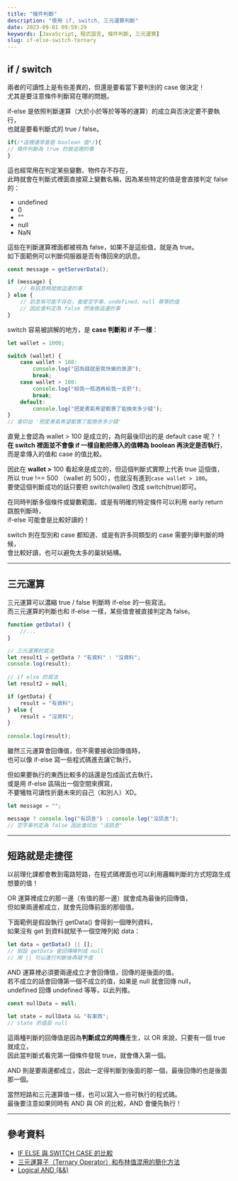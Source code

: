 ```yaml
---
title: "條件判斷"
description: "使用 if, switch, 三元運算判斷"
date: 2023-09-01 09:59:29
keywords: [JavaScript, 程式語言, 條件判斷, 三元運算]
slug: if-else-switch-ternary
---
```


## if / switch

兩者的可讀性上是有些差異的，但還是要看當下要判別的 case 做決定！  
尤其是要注意條件判斷寫在哪的問題。  

if-else 是依照判斷運算（大於小於等於等等的運算）的成立與否決定要不要執行，  
也就是要看判斷式的 true / false。  

```js
if(/*這裡通常會是 boolean 值*/){
// 條件判斷為 true 的做這裡的事
}
```

這也經常用在判定某些變數、物件存不存在，  
此時就會在判斷式裡面直接寫上變數名稱，因為某些特定的值是會直接判定 false 的：  

- undefined
- 0
- ""
- null
- NaN

這些在判斷運算裡面都被視為 false，如果不是這些值，就是為 true。  
如下面範例可以判斷伺服器是否有傳回來的訊息。  

```js
const message = getServerData();

if (message) {
	// 有訊息時就做這邊的事
} else {
	// 訊息有可能不存在，會是空字串、undefined、null 等等的值
	// 因此會判定為 false 然後做這邊的事
}
```

switch 容易被誤解的地方，是 **case 判斷和 if 不一樣**：

```js
let wallet = 1000;

switch (wallet) {
	case wallet > 100:
		console.log("因為錢就是我快樂的泉源");
		break;
	case wallet > 100:
		console.log("給我一瓶酒再給我一支菸");
		break;
	default:
		console.log("把愛勇氣希望都賣了能換來多少錢");
}
// 會印出 '把愛勇氣希望都賣了能換來多少錢'
```

直覺上會認為 wallet > 100 是成立的，為何最後印出的是 default case 呢？！  
**在 switch 裡面並不會像 if 一樣自動把傳入的值轉為 boolean 再決定是否執行**，  
而是拿傳入的值和 case 的值比較。  

因此在 **wallet >** 100 看起來是成立的，但這個判斷式實際上代表 true 這個值，  
所以 true !== 500 （wallet 的 500），也就沒有進到`case wallet > 100`。  
要使這個判斷成功的話只要把 switch(wallet) 改成 switch(true)即可。  

在同時判斷多個條件或變數範圍，或是有明確的特定條件可以利用 early return 跳脫判斷時，  
if-else 可能會是比較好讀的！  

switch 則在型別和 case 都知道、或是有許多同類型的 case 需要列舉判斷的時候，  
會比較好讀，也可以避免太多的巢狀結構。  

---
## 三元運算
  
三元運算可以濃縮 true / false 判斷時 if-else 的一些寫法。  
而三元運算的判斷也和 if-else 一樣，某些值會被直接判定為 false。  

```js
function getData() {
	//...
}

// 三元運算的寫法
let result1 = getData ? "有資料" : "沒資料";
console.log(result);
  
// if else 的寫法
let result2 = null;

if (getData) {
	result = "有資料";
} else {
	result = "沒資料";
}
  
console.log(result);
```

雖然三元運算會回傳值，但不需要接收回傳值時，  
也可以像 if-else 寫一些程式碼進去讓它執行，  

但如果要執行的東西比較多的話還是包成函式去執行，  
或是用 if-else 區隔出一個空間來撰寫，  
不要犧牲可讀性折磨未來的自己（和別人）XD。  

```js
let message = "";

message ? console.log("有訊息") : console.log("沒訊息");
// 空字串判定為 false 因此會印出 "沒訊息"
```
---
## 短路就是走捷徑

以前理化課都會教到電路短路，在程式碼裡面也可以利用邏輯判斷的方式短路生成想要的值！  

OR 運算裡成立的那一邊（有值的那一邊）就會成為最後的回傳值，  
但如果兩邊都成立，就會先回傳前面的那個值。  

下面範例是假設執行 getData() 會得到一個陣列資料，  
如果沒有 get 到資料就賦予一個空陣列給 data：  

```js
let data = getData() || [];
// 假設 getData 會回傳陣列或 null
// 用 || 可以進行判斷後再賦予值
```
 
AND 運算裡必須要兩邊成立才會回傳值，回傳的是後面的值。  
若不成立的話會回傳第一個不成立的值，如果是 null 就會回傳 null，  
undefined 回傳 undefined 等等，以此列推。  

```js
const nullData = null;

let state = nullData && "有東西";
// state 的值是 null
```

這兩種判斷的回傳值是因為**判斷成立的時機**產生，以 OR 來說，只要有一個 true 就成立，  
因此當判斷式看完第一個條件發現 true，就會傳入第一個。  

AND 則是要兩邊都成立，因此一定得判斷到後面的那一個，最後回傳的也是後面那一個。  

當然短路和三元運算值一樣，也可以寫入一些可執行的程式碼。  
最後要注意如果同時有 AND 與 OR 的比較，AND 會優先執行！  

---
## 參考資料

- [IF ELSE 與 SWITCH CASE 的比較](https://jameshsu0407.github.io/blog/20211023_if-else_switch-case/)
- [三元運算子（Ternary Operator）和布林值混用的簡化方法](https://medium.com/@yuhsienyeh/%E4%B8%89%E5%85%83%E9%81%8B%E7%AE%97%E5%AD%90-ternary-operator-%E5%92%8C%E5%B8%83%E6%9E%97%E5%80%BC%E6%B7%B7%E7%94%A8%E7%9A%84%E7%B0%A1%E5%8C%96%E6%96%B9%E6%B3%95-6bb70375fd65)
- [Logical AND (&&)](https://developer.mozilla.org/en-US/docs/Web/JavaScript/Reference/Operators/Logical_AND)